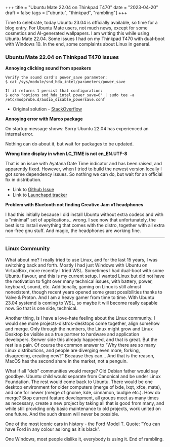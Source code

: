 +++
title = "Ubuntu Mate 22.04 on Thinkpad T470"
date = "2023-04-20"
draft = false
tags =  ["ubuntu", "thinkpad", "rambling"]
+++

Time to celebrate, today Ubuntu 23.04 is officially available, so time for a blog entry. For Ubuntu Mate users, not much news, except for some cosmetics and AI-generated wallpapers. I am writing this while using Ubuntu Mate 22.04. 
Some issues I had on my Thinkpad T470 with dual-boot with Windows 10.
In the end, some complaints about Linux in general. 

<!--more-->

### Ubuntu Mate 22.04 on Thinkpad T470 issues

**Annoying clicking sound from speakers**

```
Verify the sound card's power_save parameter:
$ cat /sys/module/snd_hda_intel/parameters/power_save

If it returns 1 persist that configuration:
$ echo "options snd_hda_intel power_save=0" | sudo tee -a /etc/modprobe.d/audio_disable_powersave.conf

```

* Original solution - [StackOverflow](https://askubuntu.com/questions/1230833/annoying-click-popping-sound-on-ubuntu-20-04)


**Annoying error with Marco package**

On startup message shows: Sorry Ubuntu 22.04 has experienced an internal error.

Nothing can do about it, but wait for packages to be updated.

**Wrong time display in when LC_TIME is not en_EN.UTF-8**

That is an issue with Ayatana Date Time indicator and has been raised, and apparently fixed. However, when I tried to build the newest version locally I got some dependency issues. So nothing we can do, but wait for an official fix in distribution.

* Link to [Github Issue](https://github.com/AyatanaIndicators/ayatana-indicator-datetime/issues/28)
* Link to [Launchapd tracker](https://bugs.launchpad.net/ubuntu/+source/ayatana-indicator-datetime/+bug/1906238)

**Problem with Bluetooth not finding Creative Jam v1 headphones**

I had this initially because I did install Ubuntu without extra codecs and with a "minimal" set of applications.. wrong. I see now that unfortunately, the best is to install everything that comes with the distro, together with all extra non-free gnu stuff. And magic, the headphones are working fine.


---

### Linux Community

What about me? I really tried to use Linux, and for the last 15 years, I was switching back and forth. Mostly I had just Windows with Ubuntu on VirtualBox, more recently I tried WSL. Sometimes I had dual-boot with some Ubuntu flavour, and this is my current setup. I wanted Linux but did not have the motivation to fight over many technical issues, with battery, power, keyboard, sound, etc. Additionally, gaming on Linux is still almost nonexistent, though recent years opened some great possibilities thanks to Valve & Proton. And I am a heavy gamer from time to time. With Ubuntu 23.04 systemd is coming to WSL, so maybe it will become really capable now. So that is one side, technical.

Another thing, is I have a love-hate feeling about the Linux community. I would see more projects-distros-desktops come together, align somehow and merge. Only through the numbers, the Linux might grow and Linux Desktop be visible as a true partner to hardware and application developers. Serwer side this already happened, and that is great. But the rest is a pain. Of course the common answer to "Why there are so many Linux distributions, and people are diverging even more, forking, disagreeing, creating new?" Because they can... And that is the reason, MacOS has the second share in the market, not a penguin.

What if all "deb" communities would merge? Old Debian father would say goodbye. Ubuntu child would separate from Canonical and be under Linux Foundation. The rest would come back to Ubuntu. There would be one desktop environment for older computers (merge of lxde, lxqt, xfce, mate), and one for newer (merge of gnome, kde, cinnamon, budgie etc.). How do merge? Stop current feature development, all groups meet as many times as necessary, create a new project by taking all that is good from many, and while still providing only basic maintenance to old projects, work united on one future. And the such dream will never be possible. 

One of the most iconic cars in history - the Ford Model T. Quote: "You can have Ford in any colour as long as it is black". 

One Windows, most people dislike it, everybody is using it. End of rambling.
